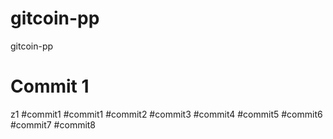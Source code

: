 # gitcoin-pp
gitcoin-pp
# Commit 1
z1
#commit1
#commit1
#commit2
#commit3
#commit4
#commit5
#commit6
#commit7
#commit8
